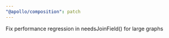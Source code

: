```yaml
---
"@apollo/composition": patch
---
```


Fix performance regression in needsJoinField() for large graphs
